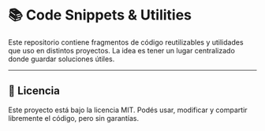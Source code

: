 # 📚 Code Snippets & Utilities

Este repositorio contiene fragmentos de código reutilizables y utilidades que uso en distintos proyectos. La idea es tener un lugar centralizado donde guardar soluciones útiles.

---

## 📄 Licencia

Este proyecto está bajo la licencia MIT. Podés usar, modificar y compartir libremente el código, pero sin garantías.
